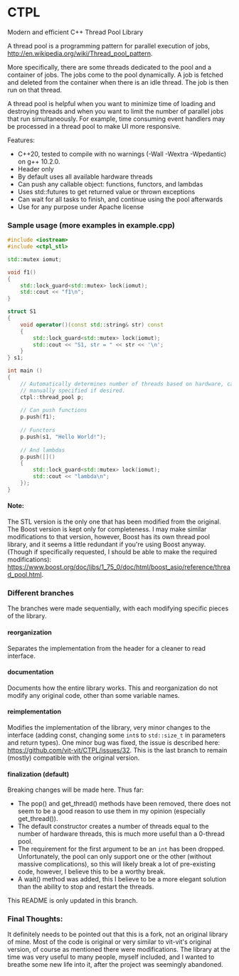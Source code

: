 CTPL
====

Modern and efficient C++ Thread Pool Library

A thread pool is a programming pattern for parallel execution of jobs, http://en.wikipedia.org/wiki/Thread_pool_pattern.

More specifically, there are some threads dedicated to the pool and a container of jobs. The jobs come to the pool dynamically. A job is fetched and deleted from the container when there is an idle thread. The job is then run on that thread.

A thread pool is helpful when you want to minimize time of loading and destroying threads and when you want to limit the number of parallel jobs that run simultaneously. For example, time consuming event handlers may be processed in a thread pool to make UI more responsive.

Features:
- C++20, tested to compile with no warnings (-Wall -Wextra -Wpedantic) on g++ 10.2.0.
- Header only
- By default uses all available hardware threads
- Can push any callable object: functions, functors, and lambdas
- Uses std::futures to get returned value or thrown exceptions
- Can wait for all tasks to finish, and continue using the pool afterwards
- Use for any purpose under Apache license

### Sample usage (more examples in example.cpp)

```C++
#include <iostream>
#include <ctpl_stl>

std::mutex iomut;

void f1()
{
    std::lock_guard<std::mutex> lock(iomut);
    std::cout << "f1\n";
}

struct S1
{
    void operator()(const std::string& str) const
    {
        std::lock_guard<std::mutex> lock(iomut);
        std::cout << "S1, str = " << str << '\n';
    }
} s1;

int main ()
{
    // Automatically determines number of threads based on hardware, can be
    // manually specified if desired.
    ctpl::thread_pool p;
    
    // Can push functions
    p.push(f1);
    
    // Functors
    p.push(s1, "Hello World!");
    
    // And lambdas
    p.push([]()
    {
        std::lock_guard<std::mutex> lock(iomut);
        std::cout << "lambda\n";
    });
}
```

#### Note:
The STL version is the only one that has been modified from the original. The Boost version is kept only for completeness. I may make similar modifications to that version, however, Boost has its own thread pool library, and it seems a little redundant if you're using Boost anyway. (Though if specifically requested, I should be able to make the required modifications): https://www.boost.org/doc/libs/1_75_0/doc/html/boost_asio/reference/thread_pool.html.

### Different branches
The branches were made sequentially, with each modifying specific pieces of the library.

#### reorganization
Separates the implementation from the header for a cleaner to read interface.

#### documentation
Documents how the entire library works. This and reorganization do not modify any original code, other than some variable names.

#### reimplementation
Modifies the implementation of the library, very minor changes to the interface (adding const, changing some `int`s to `std::size_t` in parameters and return types). One minor bug was fixed, the issue is described here: https://github.com/vit-vit/CTPL/issues/32. This is the last branch to remain (mostly) compatible with the original version.

#### finalization (default)
Breaking changes will be made here. Thus far:
- The pop() and get_thread() methods have been removed, there does not seem to be a good reason to use them in my opinion (especially get_thread()).
- The default constructor creates a number of threads equal to the number of hardware threads, this is much more useful than a 0-thread pool.
- The requirement for the first argument to be an `int` has been dropped. Unfortunately, the pool can only support one or the other (without massive complications), so this will likely break a lot of pre-existing code, however, I believe this to be a worthy break.
- A wait() method was added, this I believe to be a more elegant solution than the ability to stop and restart the threads.

This README is only updated in this branch.

### Final Thoughts:
It definitely needs to be pointed out that this is a fork, not an original library of mine. Most of the code is original or very similar to vit-vit's original version, of course as mentioned there were modifications. The library at the time was very useful to many people, myself included, and I wanted to breathe some new life into it, after the project was seemingly abandoned.
